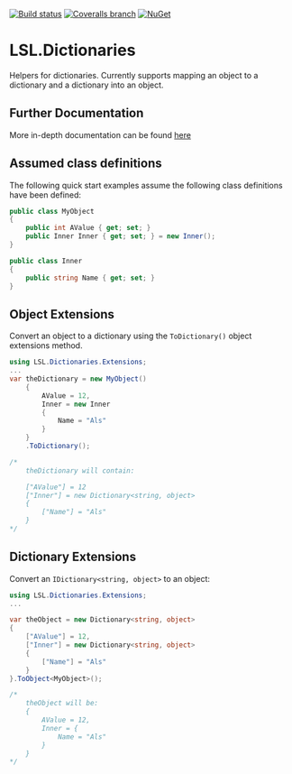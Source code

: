 [![Build status](https://img.shields.io/appveyor/ci/alunacjones/lsl-dictionaries.svg)](https://ci.appveyor.com/project/alunacjones/lsl-dictionaries)
[![Coveralls branch](https://img.shields.io/coverallsCoverage/github/alunacjones/LSL.Dictionaries)](https://coveralls.io/github/alunacjones/LSL.Dictionaries)
[![NuGet](https://img.shields.io/nuget/v/LSL.Dictionaries.svg)](https://www.nuget.org/packages/LSL.Dictionaries/)

# LSL.Dictionaries

Helpers for dictionaries. Currently supports mapping an object to a dictionary and a dictionary into an object.

<!-- HIDE -->

## Further Documentation

More in-depth documentation can be found [here](https://alunacjones.github.io/LSL.Dictionaries/)

<!-- END:HIDE -->

## Assumed class definitions

The following quick start examples assume the following class definitions have been defined:

```csharp
public class MyObject
{
    public int AValue { get; set; }
    public Inner Inner { get; set; } = new Inner();
}

public class Inner
{
    public string Name { get; set; }
}
```

## Object Extensions

Convert an object to a dictionary using the `ToDictionary()` object extensions method.

```csharp { data-fiddle="nkAdvw" }
using LSL.Dictionaries.Extensions;
...
var theDictionary = new MyObject()
    {
        AValue = 12,
        Inner = new Inner
        {
            Name = "Als"
        }
    }
    .ToDictionary();

/*
    theDictionary will contain:

    ["AValue"] = 12
    ["Inner"] = new Dictionary<string, object>
    {
        ["Name"] = "Als"
    }
*/
```

## Dictionary Extensions

Convert an `IDictionary<string, object>` to an object:

```csharp { data-fiddle="jQIAC7" } 
using LSL.Dictionaries.Extensions;
...

var theObject = new Dictionary<string, object>
{
    ["AValue"] = 12,
    ["Inner"] = new Dictionary<string, object>
    {
        ["Name"] = "Als"
    }
}.ToObject<MyObject>();

/*
    theObject will be:
    {
        AValue = 12,
        Inner = {
            Name = "Als"
        }
    }
*/
```
